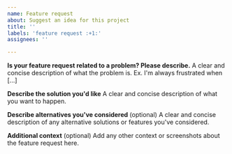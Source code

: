 ```yaml
---
name: Feature request
about: Suggest an idea for this project
title: ''
labels: 'feature request :+1:'
assignees: ''

---
```


**Is your feature request related to a problem? Please describe.**
A clear and concise description of what the problem is. Ex. I'm always frustrated when [...]

**Describe the solution you'd like**
A clear and concise description of what you want to happen.

**Describe alternatives you've considered** (optional)
A clear and concise description of any alternative solutions or features you've considered.

**Additional context** (optional)
Add any other context or screenshots about the feature request here.
